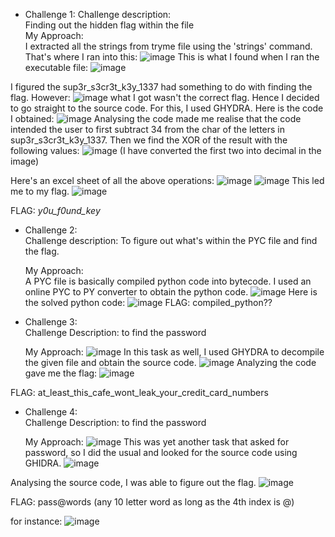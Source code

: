 - Challenge 1:
  Challenge description:
  <br>
  Finding out the hidden flag within the file
  </br>
  My Approach:
  <br>
  I extracted all the strings from tryme file using the 'strings' command. That's where I ran into this:
  ![image](https://github.com/bhavisan/PHASE-2-CHALLENGES/assets/155368794/6d832ce4-7a76-4ded-adb9-55cc30e127b9)
  This is what I found when I ran the executable file:
  ![image](https://github.com/bhavisan/PHASE-2-CHALLENGES/assets/155368794/956e9056-92dc-4320-bd9e-07d7cca07b88)

I figured the sup3r_s3cr3t_k3y_1337 had something to do with finding the flag. However:
![image](https://github.com/bhavisan/PHASE-2-CHALLENGES/assets/155368794/7645d629-9536-4a15-b80d-00b115d140c5)
what I got wasn't the correct flag. Hence I decided to go straight to the source code. For this, I used GHYDRA. Here is the code I obtained:
![image](https://github.com/bhavisan/PHASE-2-CHALLENGES/assets/155368794/cffb777d-6a95-4e47-876d-c5d934b67bf6)
Analysing the code made me realise that the code intended the user to first subtract 34 from the char of the letters in sup3r_s3cr3t_k3y_1337. Then we find the XOR of the result with the following values:
![image](https://github.com/bhavisan/PHASE-2-CHALLENGES/assets/155368794/3bd0c423-2311-4dfb-a8f3-e04d242514b6)
(I have converted the first two into decimal in the image)

Here's an excel sheet of all the above operations:
![image](https://github.com/bhavisan/PHASE-2-CHALLENGES/assets/155368794/c6578c6e-9791-459e-8e30-25bcd538a59d)
![image](https://github.com/bhavisan/PHASE-2-CHALLENGES/assets/155368794/af6611bc-e933-4740-8ea4-059482710bdc)
This led me to my flag.
![image](https://github.com/bhavisan/PHASE-2-CHALLENGES/assets/155368794/d58aa93d-9730-4397-83f0-ad71acf2a52f)

FLAG: _y0u_f0und_key_

- Challenge 2:
  <br>
  Challenge description: To figure out what's within the PYC file and find the flag.
  </br>

  My Approach:
  <br>
  A PYC file is basically compiled python code into bytecode. I used an online PYC to PY converter to obtain the python code.
  ![image](https://github.com/bhavisan/PHASE-2-CHALLENGES/assets/155368794/9576e006-4bcf-4e68-a903-086738fbda7d)
  Here is the solved python code:
  ![image](https://github.com/bhavisan/PHASE-2-CHALLENGES/assets/155368794/4887af01-a84d-4d33-8518-bbbed56091b6)
FLAG: compiled_python??


- Challenge 3:
  <br>
  Challenge Description: to find the password
  </br>

  My Approach:
  ![image](https://github.com/bhavisan/PHASE-2-CHALLENGES/assets/155368794/c3a4988c-064d-43b1-8881-ae527facdbb7)
In this task as well, I used GHYDRA to decompile the given file and obtain the source code.
![image](https://github.com/bhavisan/PHASE-2-CHALLENGES/assets/155368794/81e298a4-ee5d-40bc-a15d-85118338feb0)
Analyzing the code gave me the flag:
![image](https://github.com/bhavisan/PHASE-2-CHALLENGES/assets/155368794/5b9f3784-af50-42a9-8012-ecb0c282521e)

FLAG: at_least_this_cafe_wont_leak_your_credit_card_numbers

- Challenge 4:
   <br>
   Challenge Description: to find the password
  </br>

  My Approach:
  ![image](https://github.com/bhavisan/PHASE-2-CHALLENGES/assets/155368794/f81b6567-cebd-4942-86c4-297f3e52fea2)
 This was yet another task that asked for password, so I did the usual and looked for the source code using GHIDRA.
![image](https://github.com/bhavisan/PHASE-2-CHALLENGES/assets/155368794/9b9788dd-ce3a-4695-8083-0ee5a0dc7c9a)

Analysing the source code, I was able to figure out the flag.
![image](https://github.com/bhavisan/PHASE-2-CHALLENGES/assets/155368794/d6ce3c21-56b8-40be-8c95-f10483f5ff41)

FLAG: pass@words (any 10 letter word as long as the 4th index is @)

for instance:
![image](https://github.com/bhavisan/PHASE-2-CHALLENGES/assets/155368794/93a77b87-444a-4279-b642-1fe2de4ade70)

